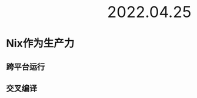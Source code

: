 <div style="text-align:right; font-size:3em;">2022.04.25</div>

<!-- # 通过Nix窥探Linux操作系统 -->

# Nix作为生产力

## 跨平台运行

## 交叉编译
